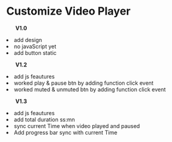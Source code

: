 <h1>Customize Video Player </h1>

<ul><b>V1.0</b></ul>
<li>add design</li>
<li>no javaScript yet </li>
<li>add button static </li>

<ul><b>V1.2</b></ul>
<li>add js feautures</li>
<li>worked play & pause btn by adding function click event</li>
<li>worked muted & unmuted btn by adding function click event</li>

<ul><b>V1.3</b></ul>
<li>add js feautures</li>
<li>add total duration ss:mn</li>
<li>sync current Time when video played and paused</li>
<li>Add progress bar sync with current Time</li>


